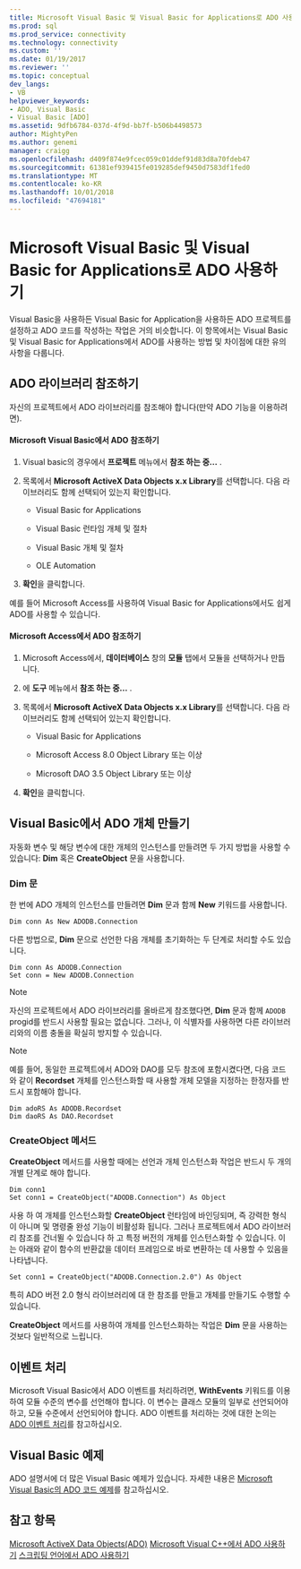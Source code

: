 ```yaml
---
title: Microsoft Visual Basic 및 Visual Basic for Applications로 ADO 사용하기 | Microsoft Docs
ms.prod: sql
ms.prod_service: connectivity
ms.technology: connectivity
ms.custom: ''
ms.date: 01/19/2017
ms.reviewer: ''
ms.topic: conceptual
dev_langs:
- VB
helpviewer_keywords:
- ADO, Visual Basic
- Visual Basic [ADO]
ms.assetid: 9dfb6784-037d-4f9d-bb7f-b506b4498573
author: MightyPen
ms.author: genemi
manager: craigg
ms.openlocfilehash: d409f874e9fcec059c01ddef91d83d8a70fdeb47
ms.sourcegitcommit: 61381ef939415fe019285def9450d7583df1fed0
ms.translationtype: MT
ms.contentlocale: ko-KR
ms.lasthandoff: 10/01/2018
ms.locfileid: "47694181"
---
```

# <a name="using-ado-with-microsoft-visual-basic-and-visual-basic-for-applications"></a>Microsoft Visual Basic 및 Visual Basic for Applications로 ADO 사용하기
Visual Basic을 사용하든 Visual Basic for Application을 사용하든 ADO 프로젝트를 설정하고 ADO 코드를 작성하는 작업은 거의 비슷합니다. 이 항목에서는 Visual Basic 및 Visual Basic for Applications에서 ADO를 사용하는 방법 및 차이점에 대한 유의 사항을 다룹니다.

## <a name="referencing-the-ado-library"></a>ADO 라이브러리 참조하기
 자신의 프로젝트에서 ADO 라이브러리를 참조해야 합니다(만약 ADO 기능을 이용하려면).

#### <a name="to-reference-ado-from-microsoft-visual-basic"></a>Microsoft Visual Basic에서 ADO 참조하기

1.  Visual basic의 경우에서 **프로젝트** 메뉴에서 **참조 하는 중...** .

2.  목록에서 **Microsoft ActiveX Data Objects x.x Library**를 선택합니다. 다음 라이브러리도 함께 선택되어 있는지 확인합니다.

    -   Visual Basic for Applications

    -   Visual Basic 런타임 개체 및 절차

    -   Visual Basic 개체 및 절차

    -   OLE Automation

3.  **확인**을 클릭합니다.

 예를 들어 Microsoft Access를 사용하여 Visual Basic for Applications에서도 쉽게 ADO를 사용할 수 있습니다.

#### <a name="to-reference-ado-from-microsoft-access"></a>Microsoft Access에서 ADO 참조하기

1.  Microsoft Access에서, **데이터베이스** 창의 **모듈** 탭에서 모듈을 선택하거나 만듭니다.

2.  에 **도구** 메뉴에서 **참조 하는 중...** .

3.  목록에서 **Microsoft ActiveX Data Objects x.x Library**를 선택합니다. 다음 라이브러리도 함께 선택되어 있는지 확인합니다.

    -   Visual Basic for Applications

    -   Microsoft Access 8.0 Object Library 또는 이상

    -   Microsoft DAO 3.5 Object Library 또는 이상

4.  **확인**을 클릭합니다.

## <a name="creating-ado-objects-in-visual-basic"></a>Visual Basic에서 ADO 개체 만들기
 자동화 변수 및 해당 변수에 대한 개체의 인스턴스를 만들려면 두 가지 방법을 사용할 수 있습니다: **Dim** 혹은 **CreateObject** 문을 사용합니다.

### <a name="dim"></a>Dim 문
 한 번에 ADO 개체의 인스턴스를 만들려면 **Dim** 문과 함께 **New** 키워드를 사용합니다.

```
Dim conn As New ADODB.Connection
```

 다른 방법으로, **Dim** 문으로 선언한 다음 개체를 초기화하는 두 단계로 처리할 수도 있습니다.

```
Dim conn As ADODB.Connection
Set conn = New ADODB.Connection
```

> [!NOTE]
>  자신의 프로젝트에서 ADO 라이브러리를 올바르게 참조했다면, **Dim** 문과 함께 `ADODB` progid를 반드시 사용할 필요는 없습니다. 그러나, 이 식별자를 사용하면 다른 라이브러리와의 이름 충돌을 확실히 방지할 수 있습니다.

> [!NOTE]
>  예를 들어, 동일한 프로젝트에서 ADO와 DAO를 모두 참조에 포함시켰다면, 다음 코드와 같이 **Recordset** 개체를 인스턴스화할 때 사용할 개체 모델을 지정하는 한정자를 반드시 포함해야 합니다.

```
Dim adoRS As ADODB.Recordset
Dim daoRS As DAO.Recordset
```

### <a name="createobject"></a>CreateObject 메서드
 **CreateObject** 메서드를 사용할 때에는 선언과 개체 인스턴스화 작업은 반드시 두 개의 개별 단계로 해야 합니다.

```
Dim conn1
Set conn1 = CreateObject("ADODB.Connection") As Object
```

 사용 하 여 개체를 인스턴스화할 **CreateObject** 런타임에 바인딩되며, 즉 강력한 형식이 아니며 및 명령줄 완성 기능이 비활성화 됩니다. 그러나 프로젝트에서 ADO 라이브러리 참조를 건너뛸 수 있습니다 하 고 특정 버전의 개체를 인스턴스화할 수 있습니다. 이는 아래와 같이 함수의 반환값을 데이터 프레임으로 바로 변환하는 데 사용할 수 있음을 나타냅니다.

```
Set conn1 = CreateObject("ADODB.Connection.2.0") As Object
```

 특히 ADO 버전 2.0 형식 라이브러리에 대 한 참조를 만들고 개체를 만들기도 수행할 수 있습니다.

 **CreateObject** 메서드를 사용하여 개체를 인스턴스화하는 작업은 **Dim** 문을 사용하는 것보다 일반적으로 느립니다.

## <a name="handling-events"></a>이벤트 처리
 Microsoft Visual Basic에서 ADO 이벤트를 처리하려면, **WithEvents** 키워드를 이용하여 모듈 수준의 변수를 선언해야 합니다. 이 변수는 클래스 모듈의 일부로 선언되어야 하고, 모듈 수준에서 선언되어야 합니다. ADO 이벤트를 처리하는 것에 대한 논의는 [ADO 이벤트 처리](../../../ado/guide/data/handling-ado-events.md)를 참고하십시오.

## <a name="visual-basic-examples"></a>Visual Basic 예제
 ADO 설명서에 더 많은 Visual Basic 예제가 있습니다. 자세한 내용은 [Microsoft Visual Basic의 ADO 코드 예제](../../../ado/reference/ado-api/ado-code-examples-in-visual-basic.md)를 참고하십시오.

## <a name="see-also"></a>참고 항목
 [Microsoft ActiveX Data Objects(ADO)](../../../ado/microsoft-activex-data-objects-ado.md) [Microsoft Visual C++에서 ADO 사용하기](../../../ado/guide/appendixes/using-ado-with-microsoft-visual-c.md) [스크립팅 언어에서 ADO 사용하기](../../../ado/guide/appendixes/using-ado-with-scripting-languages.md)
